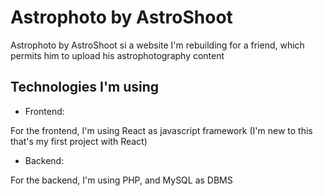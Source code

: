 # Astrophoto by AstroShoot

Astrophoto by AstroShoot si a website I'm rebuilding for a friend, which permits him to upload his astrophotography content

## Technologies I'm using

* Frontend:

For the frontend, I'm using React as javascript framework (I'm new to this that's my first project with React)

* Backend:

For the backend, I'm using PHP, and MySQL as DBMS 

